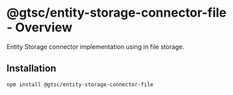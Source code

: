 # @gtsc/entity-storage-connector-file - Overview

Entity Storage connector implementation using in file storage.

## Installation

```shell
npm install @gtsc/entity-storage-connector-file
```
